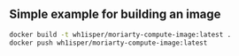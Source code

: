 ## Simple example for building an image

```bash
docker build -t wh1isper/moriarty-compute-image:latest .
docker push wh1isper/moriarty-compute-image:latest
```
